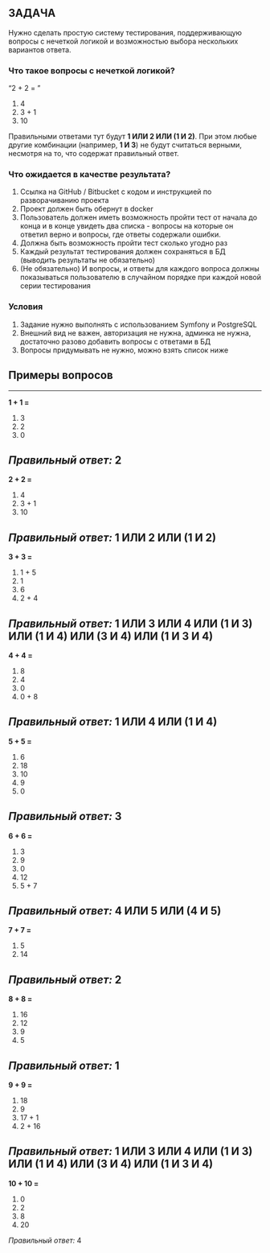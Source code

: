 
## ЗАДАЧА
Нужно сделать простую систему тестирования, поддерживающую вопросы с нечеткой логикой и возможностью выбора нескольких вариантов ответа.

### Что такое вопросы с нечеткой логикой?

“2 \+ 2 \= ”

1. 4
2. 3 \+ 1
3. 10

Правильными ответами тут будут **1 ИЛИ 2 ИЛИ (1 И 2\)**. При этом любые другие комбинации (например, **1 И 3**) не будут считаться верными, несмотря на то, что содержат правильный ответ.

### Что ожидается в качестве результата?

1. Cсылка на GitHub / Bitbucket с кодом и инструкцией по разворачиванию проекта
2. Проект должен быть обернут в docker
3. Пользователь должен иметь возможность пройти тест от начала до конца и в конце увидеть два списка \- вопросы на которые он ответил верно и вопросы, где ответы содержали ошибки.
4. Должна быть возможность пройти тест сколько угодно раз
5. Каждый результат тестирования должен сохраняться в БД (выводить результаты не обязательно)
6. (Не обязательно) И вопросы, и ответы для каждого вопроса должны показываться пользователю в случайном порядке при каждой новой серии тестирования

### Условия

1. Задание нужно выполнять с использованием Symfony и PostgreSQL
2. Внешний вид не важен, авторизация не нужна, админка не нужна, достаточно разово добавить вопросы с ответами в БД
3. Вопросы придумывать не нужно, можно взять список ниже

## Примеры вопросов

---

**1 \+ 1 \=**

1. 3
2. 2
3. 0

*Правильный ответ:* 2
---

**2 \+ 2 \=**

1. 4
2. 3 \+ 1
3. 10

*Правильный ответ:* 1 ИЛИ 2 ИЛИ (1 И 2\)
---

**3 \+ 3 \=**

1. 1 \+ 5
2. 1
3. 6
4. 2 \+ 4

*Правильный ответ:* 1 ИЛИ 3 ИЛИ 4 ИЛИ (1 И 3\) ИЛИ (1 И 4\) ИЛИ (3 И 4\) ИЛИ (1 И 3 И 4\)
---

**4 \+ 4 \=**

1. 8
2. 4
3. 0
4. 0 \+ 8

*Правильный ответ:* 1 ИЛИ 4 ИЛИ (1 И 4\)
---

**5 \+ 5 \=**

1. 6
2. 18
3. 10
4. 9
5. 0

*Правильный ответ:* 3
---

**6 \+ 6 \=**

1. 3
2. 9
3. 0
4. 12
5. 5 \+ 7

*Правильный ответ:* 4 ИЛИ 5 ИЛИ (4 И 5\)
---

**7 \+ 7 \=**

1. 5
2. 14

*Правильный ответ:* 2
---

**8 \+ 8 \=**

1. 16
2. 12
3. 9
4. 5

*Правильный ответ:* 1
---

**9 \+ 9 \=**

1. 18
2. 9
3. 17 \+ 1
4. 2 \+ 16

*Правильный ответ:* 1 ИЛИ 3 ИЛИ 4 ИЛИ (1 И 3\) ИЛИ (1 И 4\) ИЛИ (3 И 4\) ИЛИ (1 И 3 И 4\)
---

**10 \+ 10 \=**

1. 0
2. 2
3. 8
4. 20

*Правильный ответ:* 4